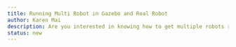 ```yaml
---
title: Running Multi Robot in Gazebo and Real Robot
author: Karen Mai
description: Are you interested in knowing how to get multiple robots running in gazebo and in the real world on the turtlebots? 
status: new
---
```

